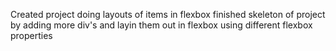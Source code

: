 Created project doing layouts of items in flexbox
finished skeleton of project by adding more div's and layin them out in flexbox using different flexbox properties